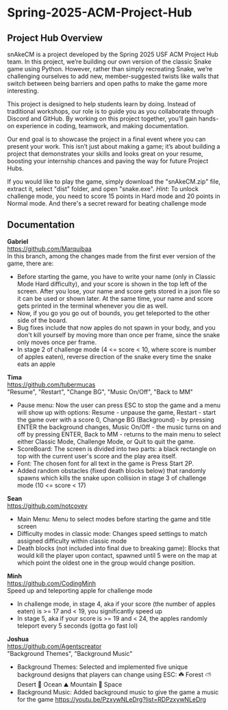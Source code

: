 # Spring-2025-ACM-Project-Hub
## Project Hub Overview

snAkeCM is a project developed by the Spring 2025 USF ACM Project Hub team. In this project, we’re building our own version of the classic Snake game using Python. However, rather than simply recreating Snake, we’re challenging ourselves to add new, member-suggested twists like walls that switch between being barriers and open paths to make the game more interesting.

This project is designed to help students learn by doing. Instead of traditional workshops, our role is to guide you as you collaborate through Discord and GitHub. By working on this project together, you’ll gain hands-on experience in coding, teamwork, and making documentation.

Our end goal is to showcase the project in a final event where you can present your work. This isn’t just about making a game; it’s about building a project that demonstrates your skills and looks great on your resume, boosting your internship chances and paving the way for future Project Hubs.

If you would like to play the game, simply download the "snAkeCM.zip" file, extract it, select "dist" folder, and open "snake.exe". *Hint*: To unlock challenge mode, you need to score 15 points in Hard mode and 20 points in Normal mode. And there's a secret reward for beating challenge mode

## Documentation

**Gabriel** <br />
https://github.com/Marquibaa <br />
In this branch, among the changes made from the first ever version of the game, there are:
- Before starting the game, you have to write your name (only in Classic Mode Hard difficulty), and your score is shown in the top left of the screen. After you lose, your name and score gets stored in a json file so it can be used or shown later. At the same time, your name and score gets printed in the terminal whenever you die as well.
- Now, if you go you go out of bounds, you get teleported to the other side of the board.
- Bug fixes include that now apples do not spawn in your body, and you don't kill yourself by moving more than once per frame, since the snake only moves once per frame.
- In stage 2 of challenge mode (4 <= score < 10, where score is number of apples eaten), reverse direction of the snake every time the snake eats an apple

**Tima** <br />
https://github.com/tubermucas <br />
"Resume", "Restart", "Change BG", "Music On/Off", "Back to MM"
- Pause menu: Now the user can press ESC to stop the game and a menu will show up with options: Resume - unpause the game, Restart - start the game over with a score 0, Change BG (Background) - by pressing ENTER the background changes, Music On/Off - the music turns on and off by pressing ENTER, Back to MM - returns to the main menu to select either Classic Mode, Challenge Mode, or Quit to quit the game.
- ScoreBoard: The screen is divided into two parts: a black rectangle on top with the current user's score and the play area itself.
- Font: The chosen font for all text in the game is Press Start 2P.
- Added random obstacles (fixed death blocks below) that randomly spawns which kills the snake upon collision in stage 3 of challenge mode (10 <= score < 17)

**Sean** <br />
https://github.com/notcovey <br />
- Main Menu: Menu to select modes before starting the game and title screen
- Difficulty modes in classic mode: Changes speed settings to match assigned difficulty within classic mode
- Death blocks (not included into final due to breaking game): Blocks that would kill the player upon contact, spawned until 5 were on the map at which point the oldest one in the group would change position.

**Minh** <br />
https://github.com/CodingMinh <br />
Speed up and teleporting apple for challenge mode
- In challenge mode, in stage 4, aka if your score (the number of apples eaten) is >= 17 and < 19, you significantly speed up
- In stage 5, aka if your score is >= 19 and < 24, the apples randomly teleport every 5 seconds (gotta go fast lol)

**Joshua** <br />
https://github.com/Agentscreator <br />
"Background Themes", "Background Music"
- Background Themes: Selected and implemented five unique background designs that players can change using ESC: ☘️ Forest ⛅️ Desert 🌊 Ocean ⛰️ Mountain 🌌 Space
- Background Music: Added background music to give the game a music for the game https://youtu.be/PzxywNLeDrg?list=RDPzxywNLeDrg
